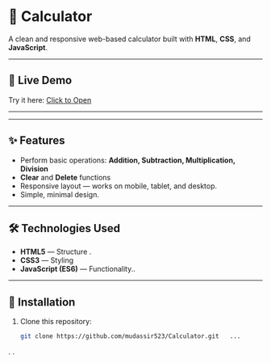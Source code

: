 
# 🧮 Calculator

A clean and responsive web-based calculator built with **HTML**, **CSS**, and **JavaScript**.

---

## 🔗 Live Demo
Try it here: [Click to Open](https://mudassir523.github.io/Calculator/)

---

---

## ✨ Features
- Perform basic operations: **Addition, Subtraction, Multiplication, Division**
- **Clear** and **Delete** functions
- Responsive layout — works on mobile, tablet, and desktop. 
- Simple, minimal design. 

---

## 🛠️ Technologies Used
- **HTML5** — Structure  . 
- **CSS3** — Styling  
- **JavaScript (ES6)** — Functionality.. 

---

## 📂 Installation
1. Clone this repository:
   ```bash
   git clone https://github.com/mudassir523/Calculator.git   ... 
. . 

